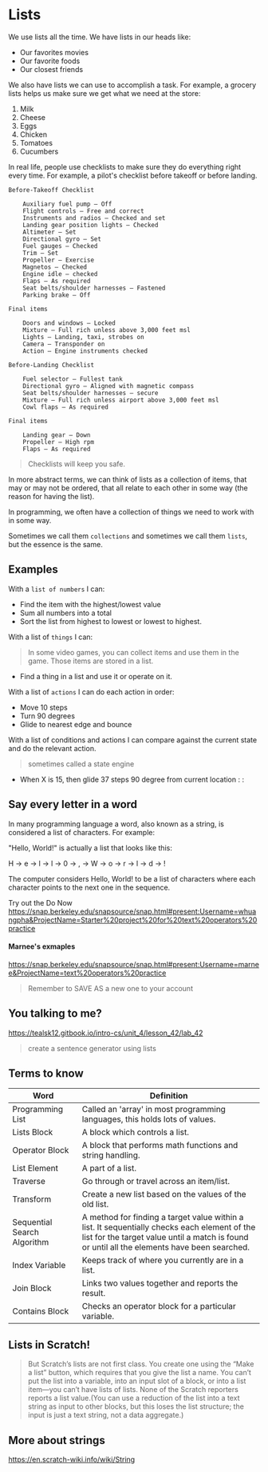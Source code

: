 # Lists

We use lists all the time. We have lists in our heads like:

* Our favorites movies
* Our favorite foods
* Our closest friends

We also have lists we can use to accomplish a task. For example, a grocery lists helps us make sure we get what we need at the store:

1. Milk
2. Cheese
3. Eggs
4. Chicken
5. Tomatoes
6. Cucumbers

In real life, people use checklists to make sure they do everything right every time. For example, a pilot's checklist before takeoff or before landing.

```
Before-Takeoff Checklist

    Auxiliary fuel pump — Off
    Flight controls — Free and correct
    Instruments and radios — Checked and set
    Landing gear position lights — Checked
    Altimeter — Set
    Directional gyro — Set
    Fuel gauges — Checked
    Trim — Set
    Propeller — Exercise
    Magnetos — Checked
    Engine idle — checked
    Flaps — As required
    Seat belts/shoulder harnesses — Fastened
    Parking brake — Off 

Final items

    Doors and windows — Locked
    Mixture — Full rich unless above 3,000 feet msl
    Lights — Landing, taxi, strobes on
    Camera — Transponder on
    Action — Engine instruments checked

Before-Landing Checklist

    Fuel selector — Fullest tank
    Directional gyro — Aligned with magnetic compass
    Seat belts/shoulder harnesses — secure
    Mixture — Full rich unless airport above 3,000 feet msl
    Cowl flaps — As required 

Final items

    Landing gear — Down
    Propeller — High rpm
    Flaps — As required
```

> Checklists will keep you safe.

In more abstract terms, we can think of lists as a collection of items, that may or may not be ordered, that all relate to each other in some way (the reason for having the list).

In programming, we often have a collection of things we need to work with in some way. 

Sometimes we call them `collections` and sometimes we call them `lists`, but the essence is the same.

## Examples

With a `list of numbers` I can:

* Find the item with the highest/lowest value
* Sum all numbers into a total
* Sort the list from highest to lowest or lowest to highest.

With a list of `things` I can:

> In some video games, you can collect items and use them in the game. Those items are stored in a list.

* Find a thing in a list and use it or operate on it.

With a list of `actions` I can do each action in order:

* Move 10 steps
* Turn 90 degrees
* Glide to nearest edge and bounce

With a list of conditions and actions I can compare against the current state and do the relevant action.

> sometimes called a state engine

* When X is 15, then glide 37 steps 90 degree from current location
:
:

## Say every letter in a word

In many programming language a word, also known as a string, is considered a list of characters. For example:

"Hello, World!" is actually a list that looks like this:

H -> e -> l -> l -> 0 -> , -> W -> o -> r -> l -> d -> !

The computer considers Hello, World! to be a list of characters where each character points to the next one in the sequence.

Try out the Do Now
https://snap.berkeley.edu/snapsource/snap.html#present:Username=whuangpha&ProjectName=Starter%20project%20for%20text%20operators%20practice

#### Marnee's exmaples

https://snap.berkeley.edu/snapsource/snap.html#present:Username=marnee&ProjectName=text%20operators%20practice

> Remember to SAVE AS a new one to your account


## You talking to me?

https://tealsk12.gitbook.io/intro-cs/unit_4/lesson_42/lab_42

>  create a sentence generator using lists


## Terms to know

| Word | Definition |
| ---- | ---------- |
| Programming List | Called an 'array' in most programming languages, this holds lots of values.|
| Lists Block | A block which controls a list. |
| Operator Block | A block that performs math functions and string handling. |
| List Element | A part of a list. |
| Traverse | Go through or travel across an item/list. |
| Transform | Create a new list based on the values of the old list. |
| Sequential Search Algorithm | A method for finding a target value within a list. It sequentially checks each element of the list for the target value until a match is found or until all the elements have been searched.
| Index Variable | Keeps track of where you currently are in a list. |
| Join Block | Links two values together and reports the result. |
| Contains Block | Checks an operator block for a particular variable. |

## Lists in Scratch!

> But Scratch’s lists are not first class.  You create one using the “Make a list” button, which requires that you give the list a name.  You can’t put the list into a variable, into an input slot of a block, or into a list item—you can’t have lists of lists.  None of the Scratch reporters reports a list value.(You can use a reduction of the list into a text string as input to other blocks, but this loses the list structure; the input is just a text string, not a data aggregate.)

## More about strings

https://en.scratch-wiki.info/wiki/String

